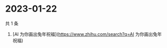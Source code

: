 # 2023-01-22

共 1 条

<!-- BEGIN -->
<!-- 最后更新时间 Sun Jan 22 2023 07:12:04 GMT+0800 (China Standard Time) -->

1. [AI 为你画出兔年祝福](https://www.zhihu.com/search?q=AI 为你画出兔年祝福)

<!-- END -->
